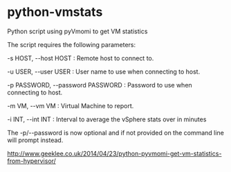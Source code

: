 python-vmstats
==============

Python script using pyVmomi to get VM statistics

The script requires the following parameters:

-s HOST, --host HOST : Remote host to connect to.

-u USER, --user USER  : User name to use when connecting to host.

-p PASSWORD, --password PASSWORD : Password to use when connecting to host.

-m VM, --vm VM : Virtual Machine to report.

-i INT, --int INT : Interval to average the vSphere stats over in minutes


The -p/--password is now optional and if not provided on the command line will prompt instead.

http://www.geeklee.co.uk/2014/04/23/python-pyvmomi-get-vm-statistics-from-hypervisor/
